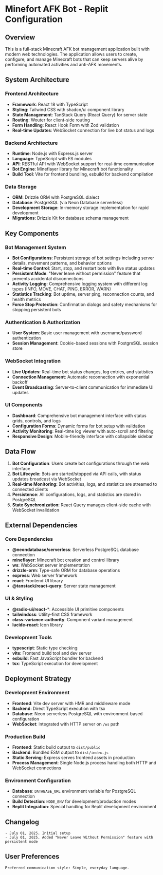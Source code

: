 # Minefort AFK Bot - Replit Configuration

## Overview

This is a full-stack Minecraft AFK bot management application built with modern web technologies. The application allows users to create, configure, and manage Minecraft bots that can keep servers alive by performing automated activities and anti-AFK movements.

## System Architecture

### Frontend Architecture
- **Framework**: React 18 with TypeScript
- **Styling**: Tailwind CSS with shadcn/ui component library
- **State Management**: TanStack Query (React Query) for server state
- **Routing**: Wouter for client-side routing
- **Form Handling**: React Hook Form with Zod validation
- **Real-time Updates**: WebSocket connection for live bot status and logs

### Backend Architecture
- **Runtime**: Node.js with Express.js server
- **Language**: TypeScript with ES modules
- **API**: RESTful API with WebSocket support for real-time communication
- **Bot Engine**: Mineflayer library for Minecraft bot functionality
- **Build Tool**: Vite for frontend bundling, esbuild for backend compilation

### Data Storage
- **ORM**: Drizzle ORM with PostgreSQL dialect
- **Database**: PostgreSQL (via Neon Database serverless)
- **Development Storage**: In-memory storage implementation for rapid development
- **Migrations**: Drizzle Kit for database schema management

## Key Components

### Bot Management System
- **Bot Configurations**: Persistent storage of bot settings including server details, movement patterns, and behavior options
- **Real-time Control**: Start, stop, and restart bots with live status updates
- **Persistent Mode**: "Never leave without permission" feature that prevents accidental disconnections
- **Activity Logging**: Comprehensive logging system with different log types (INFO, MOVE, CHAT, PING, ERROR, WARN)
- **Statistics Tracking**: Bot uptime, server ping, reconnection counts, and health metrics
- **Force Stop Protection**: Confirmation dialogs and safety mechanisms for stopping persistent bots

### Authentication & Authorization
- **User System**: Basic user management with username/password authentication
- **Session Management**: Cookie-based sessions with PostgreSQL session store

### WebSocket Integration
- **Live Updates**: Real-time bot status changes, log entries, and statistics
- **Connection Management**: Automatic reconnection with exponential backoff
- **Event Broadcasting**: Server-to-client communication for immediate UI updates

### UI Components
- **Dashboard**: Comprehensive bot management interface with status grids, controls, and logs
- **Configuration Forms**: Dynamic forms for bot setup with validation
- **Activity Monitoring**: Real-time log viewer with auto-scroll and filtering
- **Responsive Design**: Mobile-friendly interface with collapsible sidebar

## Data Flow

1. **Bot Configuration**: Users create bot configurations through the web interface
2. **Bot Lifecycle**: Bots are started/stopped via API calls, with status updates broadcast via WebSocket
3. **Real-time Monitoring**: Bot activities, logs, and statistics are streamed to connected clients
4. **Persistence**: All configurations, logs, and statistics are stored in PostgreSQL
5. **State Synchronization**: React Query manages client-side cache with WebSocket invalidation

## External Dependencies

### Core Dependencies
- **@neondatabase/serverless**: Serverless PostgreSQL database connection
- **mineflayer**: Minecraft bot creation and control library
- **ws**: WebSocket server implementation
- **drizzle-orm**: Type-safe ORM for database operations
- **express**: Web server framework
- **react**: Frontend UI library
- **@tanstack/react-query**: Server state management

### UI & Styling
- **@radix-ui/react-***: Accessible UI primitive components
- **tailwindcss**: Utility-first CSS framework
- **class-variance-authority**: Component variant management
- **lucide-react**: Icon library

### Development Tools
- **typescript**: Static type checking
- **vite**: Frontend build tool and dev server
- **esbuild**: Fast JavaScript bundler for backend
- **tsx**: TypeScript execution for development

## Deployment Strategy

### Development Environment
- **Frontend**: Vite dev server with HMR and middleware mode
- **Backend**: Direct TypeScript execution with tsx
- **Database**: Neon serverless PostgreSQL with environment-based configuration
- **WebSocket**: Integrated with HTTP server on `/ws` path

### Production Build
- **Frontend**: Static build output to `dist/public`
- **Backend**: Bundled ESM output to `dist/index.js`
- **Static Serving**: Express serves frontend assets in production
- **Process Management**: Single Node.js process handling both HTTP and WebSocket connections

### Environment Configuration
- **Database**: `DATABASE_URL` environment variable for PostgreSQL connection
- **Build Detection**: `NODE_ENV` for development/production modes
- **Replit Integration**: Special handling for Replit development environment

## Changelog
```
- July 01, 2025. Initial setup
- July 01, 2025. Added "Never Leave Without Permission" feature with persistent mode
```

## User Preferences
```
Preferred communication style: Simple, everyday language.
```